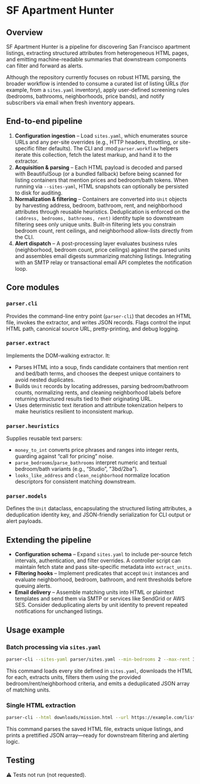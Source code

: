 # SF Apartment Hunter

## Overview
SF Apartment Hunter is a pipeline for discovering San Francisco apartment listings, extracting structured attributes from heterogeneous HTML pages, and emitting machine-readable summaries that downstream components can filter and forward as alerts.

Although the repository currently focuses on robust HTML parsing, the broader workflow is intended to consume a curated list of listing URLs (for example, from a `sites.yaml` inventory), apply user-defined screening rules (bedrooms, bathrooms, neighborhoods, price bands), and notify subscribers via email when fresh inventory appears.

## End-to-end pipeline

1. **Configuration ingestion** – Load `sites.yaml`, which enumerates source URLs and any per-site overrides (e.g., HTTP headers, throttling, or site-specific filter defaults). The CLI and :mod:`parser.workflow` helpers iterate this collection, fetch the latest markup, and hand it to the extractor.
2. **Acquisition & parsing** – Each HTML payload is decoded and parsed with BeautifulSoup (or a bundled fallback) before being scanned for listing containers that mention prices and bedroom/bath tokens. When running via ``--sites-yaml``, HTML snapshots can optionally be persisted to disk for auditing.
3. **Normalization & filtering** – Containers are converted into `Unit` objects by harvesting address, bedroom, bathroom, rent, and neighborhood attributes through reusable heuristics. Deduplication is enforced on the `(address, bedrooms, bathrooms, rent)` identity tuple so downstream filtering sees only unique units. Built-in filtering lets you constrain bedroom count, rent ceilings, and neighborhood allow-lists directly from the CLI.
4. **Alert dispatch** – A post-processing layer evaluates business rules (neighborhood, bedroom count, price ceilings) against the parsed units and assembles email digests summarizing matching listings. Integrating with an SMTP relay or transactional email API completes the notification loop.

## Core modules

### `parser.cli`
Provides the command-line entry point (`parser-cli`) that decodes an HTML file, invokes the extractor, and writes JSON records. Flags control the input HTML path, canonical source URL, pretty-printing, and debug logging.

### `parser.extract`
Implements the DOM-walking extractor. It:
- Parses HTML into a soup, finds candidate containers that mention rent and bed/bath terms, and chooses the deepest unique containers to avoid nested duplicates.
- Builds `Unit` records by locating addresses, parsing bedroom/bathroom counts, normalizing rents, and cleaning neighborhood labels before returning structured results tied to their originating URL.
- Uses deterministic text iteration and attribute tokenization helpers to make heuristics resilient to inconsistent markup.

### `parser.heuristics`
Supplies reusable text parsers:
- `money_to_int` converts price phrases and ranges into integer rents, guarding against “call for pricing” noise.
- `parse_bedrooms`/`parse_bathrooms` interpret numeric and textual bedroom/bath variants (e.g., “Studio”, "3bd/2ba").
- `looks_like_address` and `clean_neighborhood` normalize location descriptors for consistent matching downstream.

### `parser.models`
Defines the `Unit` dataclass, encapsulating the structured listing attributes, a deduplication identity key, and JSON-friendly serialization for CLI output or alert payloads.

## Extending the pipeline

- **Configuration schema** – Expand `sites.yaml` to include per-source fetch intervals, authentication, and filter overrides. A controller script can maintain fetch state and pass site-specific metadata into `extract_units`.
- **Filtering hooks** – Implement predicates that accept `Unit` instances and evaluate neighborhood, bedroom, bathroom, and rent thresholds before queuing alerts.
- **Email delivery** – Assemble matching units into HTML or plaintext templates and send them via SMTP or services like SendGrid or AWS SES. Consider deduplicating alerts by unit identity to prevent repeated notifications for unchanged listings.

## Usage example

### Batch processing via `sites.yaml`

```bash
parser-cli --sites-yaml parser/sites.yaml --min-bedrooms 2 --max-rent 3500 --neighborhood Mission --pretty
```

This command loads every site defined in ``sites.yaml``, downloads the HTML for each, extracts units, filters them using the provided bedroom/rent/neighborhood criteria, and emits a deduplicated JSON array of matching units.

### Single HTML extraction

```bash
parser-cli --html downloads/mission.html --url https://example.com/listing-page --pretty
```

This command parses the saved HTML file, extracts unique listings, and prints a prettified JSON array—ready for downstream filtering and alerting logic.

## Testing
⚠️ Tests not run (not requested).
